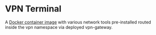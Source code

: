 # VPN Terminal

A [Docker container image](https://github.com/jonlabelle/docker-network-tools) with various network tools pre-installed routed inside the vpn namespace via deployed vpn-gateway.
